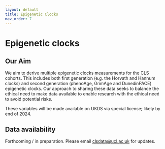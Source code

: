 ```yaml
---
layout: default
title: Epigenetic Clocks
nav_order: 7
---
```


# **Epigenetic clocks** 

## Our Aim

We aim to derive multiple epigenetic clocks measurements for the CLS cohorts. This includes both first generation (e.g. the Horvath and Hannum clocks) and second generation (phenoAge, GrimAge and DunedinPACE) epigenetic clocks. Our approach to sharing these data seeks to balance the ethical need to make data available to enable research with the ethical need to avoid potential risks.

These variables will be made available on UKDS via special license; likely by end of 2024.


## Data availability

Forthcoming / in preparation. Please email clsdata@ucl.ac.uk for updates.
